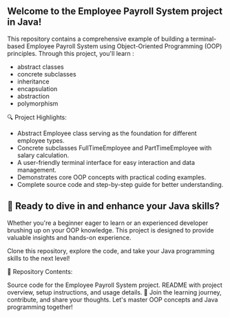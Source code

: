 ## Welcome to the Employee Payroll System project in Java! 
This repository contains a comprehensive example of building a terminal-based Employee Payroll System using Object-Oriented Programming (OOP) principles.
Through this project, you'll learn :
- abstract classes
- concrete subclasses
- inheritance
- encapsulation
- abstraction
- polymorphism

🔍 Project Highlights:

- Abstract Employee class serving as the foundation for different employee types.
- Concrete subclasses FullTimeEmployee and PartTimeEmployee with salary calculation.
- A user-friendly terminal interface for easy interaction and data management.
- Demonstrates core OOP concepts with practical coding examples.
- Complete source code and step-by-step guide for better understanding.

## 🚀 Ready to dive in and enhance your Java skills? 

Whether you're a beginner eager to learn or an experienced developer brushing up on your OOP knowledge. 
This project is designed to provide valuable insights and hands-on experience. 

Clone this repository, explore the code, and take your Java programming skills to the next level!

📁 Repository Contents:

Source code for the Employee Payroll System project.
README with project overview, setup instructions, and usage details.
🌟 Join the learning journey, contribute, and share your thoughts. Let's master OOP concepts and Java programming together!

